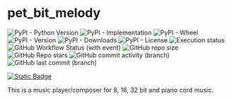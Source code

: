 # pet_bit_melody

![PyPI - Python Version](https://img.shields.io/pypi/pyversions/pet_bit_melody)
![PyPI - Implementation](https://img.shields.io/pypi/implementation/pet_bit_melody)
![PyPI - Wheel](https://img.shields.io/pypi/wheel/pet_bit_melody)
![PyPI - Version](https://img.shields.io/pypi/v/pet_bit_melody?label=pypi%20package:%20pet_bit_melody)
![PyPI - Downloads](https://img.shields.io/pypi/dm/pet_bit_melody)
![PyPI - License](https://img.shields.io/pypi/l/pet_bit_melody)
![Execution status](https://github.com/Hanra-s-work/pet_bit_melody/actions/workflows/python-package.yml/badge.svg)
![GitHub Workflow Status (with event)](https://img.shields.io/github/actions/workflow/status/Hanra-s-work/pet_bit_melody/python-package.yml)
![GitHub repo size](https://img.shields.io/github/repo-size/Hanra-s-work/pet_bit_melody)
![GitHub Repo stars](https://img.shields.io/github/stars/Hanra-s-work/pet_bit_melody)
![GitHub commit activity (branch)](https://img.shields.io/github/commit-activity/m/Hanra-s-work/pet_bit_melody)
![GitHub last commit (branch)](https://img.shields.io/github/last-commit/Hanra-s-work/pet_bit_melody/main)

[![Static Badge](https://img.shields.io/badge/Buy_me_a_tea-Hanra-%235F7FFF?style=flat-square&logo=buymeacoffee&label=Buy%20me%20a%20coffee&labelColor=%235F7FFF&color=%23FFDD00&link=https%3A%2F%2Fwww.buymeacoffee.com%2Fhanra)](https://www.buymeacoffee.com/hanra)

 This is a music player/composer for 8, 16, 32 bit and piano cord music.
